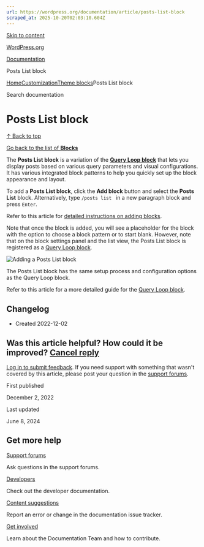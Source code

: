 ```yaml
---
url: https://wordpress.org/documentation/article/posts-list-block
scraped_at: 2025-10-20T02:03:10.604Z
---
```


[Skip to content](https://wordpress.org/documentation/article/posts-list-block/#wp--skip-link--target)

[WordPress.org](https://wordpress.org/)

[Documentation](https://wordpress.org/documentation)

Posts List block

[Home](https://wordpress.org/documentation)[Customization](https://wordpress.org/documentation/customization/)[Theme blocks](https://wordpress.org/documentation/category/theme-blocks/)Posts List block

Search documentation

# Posts List block

[↑ Back to top](https://wordpress.org/documentation/article/posts-list-block/#wp--skip-link--target)

[Go back to the list of **Blocks**](https://wordpress.org/documentation/article/blocks/)

The **Posts List block** is a variation of the **[Query Loop block](https://wordpress.org/documentation/article/query-loop-block/)** that lets you display posts based on various query parameters and visual configurations. It has various integrated block patterns to help you quickly set up the block appearance and layout.

To add a **Posts List block**, click the **Add block** button and select the **Posts List** block. Alternatively, type `/posts list ` in a new paragraph block and press `Enter`.

Refer to this article for [detailed instructions on adding blocks](https://wordpress.org/documentation/article/wordpress-editor/#adding-a-block).

Note that once the block is added, you will see a placeholder for the block with the option to choose a block pattern or to start blank. However, note that on the block settings panel and the list view, the Posts List block is registered as a [Query Loop block](https://wordpress.org/documentation/article/query-loop-block/).

![Adding a Posts List block](https://lh5.googleusercontent.com/zQ57WGdj7MNrNhhBRIGG9KDayEg9ZvqDmbd-GVL4qCO6aM_kZC0UoWGAl-awWy57wJid9WOfJtJHDMLoNwwSI3e9wiCLtAtRw4b78oWEn04KtSSE4MPK-PbA6M8IN904gdjEY5aAgs853_4D8G5VunV-i86IOzRIqhrgNV97y7s3X8k3U_D2NyBz-0olgg)

The Posts List block has the same setup process and configuration options as the Query Loop block.

Refer to this article for a more detailed guide for the [Query Loop block](https://wordpress.org/documentation/article/query-loop-block/).

## Changelog

- Created 2022-12-02

## Was this article helpful? How could it be improved? [Cancel reply](https://wordpress.org/documentation/article/posts-list-block/\#respond)

[Log in to submit feedback](https://login.wordpress.org/?redirect_to=https%3A%2F%2Fwordpress.org%2Fdocumentation%2Farticle%2Fposts-list-block%2F&locale=en_US). If you need support with something that wasn't covered by this article, please post your question in the [support forums](https://wordpress.org/support/forums/).

First published

December 2, 2022

Last updated

June 8, 2024

## Get more help

[Support forums](https://wordpress.org/support/forums/)

Ask questions in the support forums.

[Developers](https://developer.wordpress.org/)

Check out the developer documentation.

[Content suggestions](https://github.com/WordPress/Documentation-Issue-Tracker/issues)

Report an error or change in the documentation issue tracker.

[Get involved](https://make.wordpress.org/docs/)

Learn about the Documentation Team and how to contribute.